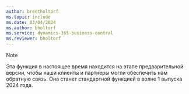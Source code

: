 ```yaml
---
author: brentholtorf
ms.topic: include
ms.date: 03/04/2024
ms.author: bholtorf
ms.service: dynamics-365-business-central
ms.reviewer: bholtorf
---
```


> [!NOTE]
> Эта функция в настоящее время находится на этапе предварительной версии, чтобы наши клиенты и партнеры могли обеспечить нам обратную связь. Она станет стандартной функцией в волне 1 выпуска 2024 года. 